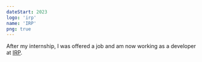 ```yaml
---
dateStart: 2023
logo: 'irp'
name: 'IRP'
png: true
---
```


After my internship, I was offered a job and am now working as a developer at [IRP](https://irp.nl/).
